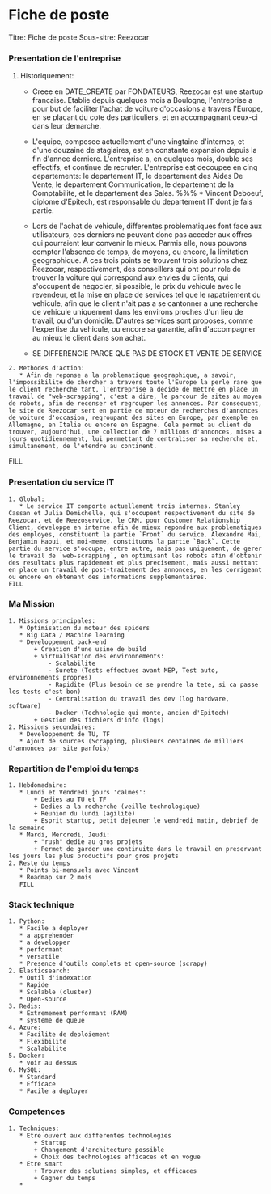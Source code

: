 # Fiche de poste

Titre: Fiche de poste
Sous-sitre: Reezocar

### Presentation de l'entreprise
   1. Historiquement:
       * Creee en DATE_CREATE par FONDATEURS, Reezocar est une startup francaise. Etablie depuis quelques mois a Boulogne, l'entreprise a pour but de faciliter l'achat de voiture d'occasions a travers l'Europe, en se placant du cote des particuliers, et en accompagnant ceux-ci dans leur demarche.
	   * L'equipe, composee actuellement d'une vingtaine d'internes, et d'une douzaine de stagiaires, est en constante expansion depuis la fin d'annee derniere. L'entreprise a, en quelques mois, double ses effectifs, et continue de recruter. L'entreprise est decoupee en cinq departements: le departement IT, le departement des Aides De Vente, le departement Communication, le departement de la Comptabilite, et le departement des Sales.
%%%	   * Vincent Deboeuf, diplome d'Epitech, est responsable du departement IT dont je fais partie.
	   * Lors de l'achat de vehicule, differentes problematiques font face aux utilisateurs, ces derniers ne peuvant donc pas acceder aux offres qui pourraient leur convenir le mieux. Parmis elle, nous pouvons compter l'absence de temps, de moyens, ou encore, la limitation geographique. A ces trois points se trouvent trois solutions chez Reezocar, respectivement, des conseillers qui ont pour role de trouver la voiture qui correspond aux envies du clients, qui s'occupent de negocier, si possible, le prix du vehicule avec le revendeur, et la mise en place de services tel que le rapatriement du vehicule, afin que le client n'ait pas a se cantonner a une recherche de vehicule uniquement dans les environs proches d'un lieu de travail, ou d'un domicile. D'autres services sont proposes, comme l'expertise du vehicule, ou encore sa garantie, afin d'accompagner au mieux le client dans son achat.

	   * SE DIFFERENCIE PARCE QUE PAS DE STOCK ET VENTE DE SERVICE

	2. Methodes d'action:
	   * Afin de reponse a la problematique geographique, a savoir, l'impossibilite de chercher a travers toute l'Europe la perle rare que le client recherche tant, l'entreprise a decide de mettre en place un travail de "web-scrapping", c'est a dire, le parcour de sites au moyen de robots, afin de recenser et regrouper les annonces. Par consequent, le site de Reezocar sert en partie de moteur de recherches d'annonces de voiture d'occasion, regroupant des sites en Europe, par exemple en Allemagne, en Italie ou encore en Espagne. Cela permet au client de trouver, aujourd'hui, une collection de 7 millions d'annonces, mises a jours quotidiennement, lui permettant de centraliser sa recherche et, simultanement, de l'etendre au continent.
   FILL

### Presentation du service IT
	1. Global:
	   * Le service IT comporte actuellement trois internes. Stanley Cassan et Julia Demichelle, qui s'occupent respectivement du site de Reezocar, et de Reezoservice, le CRM, pour Customer Relationship Client, developpe en interne afin de mieux repondre aux problematiques des employes, constituent la partie `Front` du service. Alexandre Mai, Benjamin Haoui, et moi-meme, constituons la partie `Back`. Cette partie du service s'occupe, entre autre, mais pas uniquement, de gerer le travail de `web-scrapping`, en optimisant les robots afin d'obtenir des resultats plus rapidement et plus precisement, mais aussi mettant en place un travail de post-traitement des annonces, en les corrigeant ou encore en obtenant des informations supplementaires.
	FILL


### Ma Mission
	1. Missions principales:
	   * Optimisation du moteur des spiders
	   * Big Data / Machine learning
	   * Developpement back-end
	       + Creation d'une usine de build
		   + Virtualisation des environnements:
			   - Scalabilite
			   - Surete (Tests effectues avant MEP, Test auto, environnements propres)
			   - Rapidite (Plus besoin de se prendre la tete, si ca passe les tests c'est bon)
			   - Centralisation du travail des dev (log hardware, software)
			   - Docker (Technologie qui monte, ancien d'Epitech)
		   + Gestion des fichiers d'info (logs)
	2. Missions secondaires:
	   * Developpement de TU, TF
	   * Ajout de sources (Scrapping, plusieurs centaines de milliers d'annonces par site parfois)

### Repartition de l'emploi du temps
	1. Hebdomadaire:
	   * Lundi et Vendredi jours 'calmes':
		   + Dedies au TU et TF
		   + Dedies a la recherche (veille technologique)
		   + Reunion du lundi (agilite)
		   + Esprit startup, petit dejeuner le vendredi matin, debrief de la semaine
	   * Mardi, Mercredi, Jeudi:
		   + "rush" dedie au gros projets
		   + Permet de garder une continuite dans le travail en preservant les jours les plus productifs pour gros projets
	2. Reste du temps
	   * Points bi-mensuels avec Vincent
	   * Roadmap sur 2 mois
	   FILL
   

### Stack technique
	1. Python:
	   * Facile a deployer
	   * a apprehender
	   * a developper
	   * performant
	   * versatile
	   * Presence d'outils complets et open-source (scrapy)
	2. Elasticsearch:
	   * Outil d'indexation
	   * Rapide
	   * Scalable (cluster)
	   * Open-source
	3. Redis:
	   * Extremement performant (RAM)
	   * systeme de queue
	4. Azure:
	   * Facilite de deploiement
	   * Flexibilite
	   * Scalabilite
	5. Docker:
	   * voir au dessus
	6. MySQL:
	   * Standard
	   * Efficace
	   * Facile a deployer

### Competences
	1. Techniques:
	   * Etre ouvert aux differentes technologies
		   + Startup
		   + Changement d'architecture possible
		   + Choix des technologies efficaces et en vogue
	   * Etre smart
		   + Trouver des solutions simples, et efficaces
		   + Gagner du temps
	   * 
